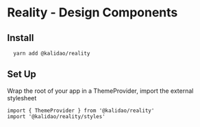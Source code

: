 # Reality - Design Components  

## Install

```
  yarn add @kalidao/reality
```

## Set Up

Wrap the root of your app in a ThemeProvider, import the external stylesheet

```
import { ThemeProvider } from '@kalidao/reality'
import '@kalidao/reality/styles'
```
